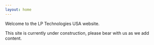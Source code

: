 ```yaml
---
layout: home
---
```


Welcome to the LP Technologies USA website.

This site is currently under construction, please bear with us as we add content.